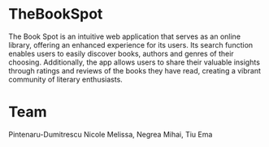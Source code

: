 # TheBookSpot

The Book Spot is an intuitive web application that serves as an online library, offering an enhanced experience for its users. Its search function enables users to easily discover books, authors and genres of their choosing. Additionally, the app allows users to share their valuable insights through ratings and reviews of the books they have read, creating a vibrant community of literary enthusiasts.

# Team
Pintenaru-Dumitrescu Nicole Melissa, Negrea Mihai, Tiu Ema 
